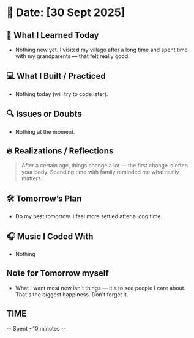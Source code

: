 # 📅 Date: [30 Sept 2025]

## 🧠 What I Learned Today

- Nothing new yet. I visited my village after a long time and spent time with my grandparents — that felt really good.

## 💻 What I Built / Practiced

- Nothing today (will try to code later).

## 🔍 Issues or Doubts

- Nothing at the moment.

## 🔥 Realizations / Reflections

> After a certain age, things change a lot — the first change is often your body. Spending time with family reminded me what really matters.

## 🛠 Tomorrow’s Plan

- Do my best tomorrow. I feel more settled after a long time.

## 🎧 Music I Coded With

- Nothing

## Note for Tomorrow myself

- What I want most now isn't things — it's to see people I care about. That's the biggest happiness. Don't forget it.

## TIME

-- Spent ~10 minutes --
